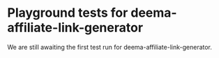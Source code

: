 # Playground tests for deema-affiliate-link-generator
We are still awaiting the first test run for deema-affiliate-link-generator.

